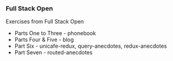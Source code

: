 ### Full Stack Open 

Exercises from Full Stack Open

- Parts One to Three - phonebook
- Parts Four & Five - blog
- Part Six - unicafe-redux, query-anecdotes, redux-anecdotes
- Part Seven - routed-anecdotes
